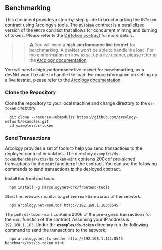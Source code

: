 ## Benchmarking

This document provides a step-by-step guide to benchmarking the `DSToken` contract using Arcology's tools. The `DSToken` contract is a parallelized version of the `ERC20` contract that allows for concurrent minting and burning of tokens. Please refer to the [DSToken contract](../README.md) for more details.

>> :warning: You will need a **high-performance live testnet** for benchmarking. A devNet won't be able to handle the load. For more information on how to set up a live testnet, please refer to the [Arcology documentation](https://doc.arcology.network/benchmarking/standalone).

You will need a high-performance live testnet for benchmarking, as a devNet won't be able to handle the load. For more information on setting up a live testnet, please refer to the [Arcology documentation](https://doc.arcology.network/benchmarking/standalone).


### Clone the Repository

Clone the repository to your local machine and change directory to the `ds-token` directory:

  ```shell
    git clone --recurse-submodules https://github.com/arcology-network/examples.git
    cd examples/ds-token
  ```

### Send Transactions   

Arcology provides a set of tools to help you send transactions to the deployed contract in batches.
The directory `examples/ds-token/benchmark/txs/ds-token-mint` contains 200k of pre-signed transactions for the `mint` function of the contract. You can use the following commands to send transactions to the deployed contract. 


Install the frontend tools:
  ```shell
    npm install -g @arcologynetwork/frontend-tools
  ```

Start the network monitor to get the real-time status of the network:
  ```shell
    npx arcology.net-monitor http://192.168.1.103:8545
  ```

The path `ds-token-mint` contains 200k of the pre-signed transactions for the `mint` function of the contract.
Assuming your IP address is `192.168.1.103`, Under the **`examples/ds-token`** directory run the following command to send the transactions to the network:

  ```shell
    npx arcology.net-tx-sender http://192.168.1.103:8545 benchmark/txs/ds-token-mint
  ```  



